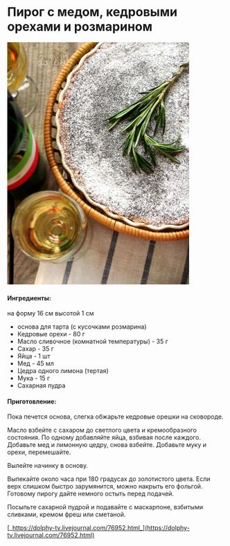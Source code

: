 # Пирог с медом, кедровыми орехами и розмарином

![](../../pics/144049_original.jpg)

#### Ингредиенты:

на форму 16 см высотой 1 см

* основа для тарта \(с кусочками розмарина\)
* Кедровые орехи - 80 г 
* Масло сливочное \(комнатной температуры\) - 35 г
* Сахар - 35 г
* Яйца - 1 шт
* Мед - 45 мл
* Цедра одного лимона \(тертая\)
* Мука - 15 г
* Сахарная пудра

#### Приготовление:

Пока печется основа, слегка обжарьте кедровые орешки на сковороде.

Масло взбейте с сахаром до светлого цвета и кремообразного состояния. По одному добавляйте яйца, взбивая после каждого. Добавьте мед и лимонную цедру, снова взбейте. Добавьте муку и орехи, перемешайте.

Вылейте начинку в основу.

Выпекайте около часа при 180 градусах до золотистого цвета. Если верх слишком быстро зарумянится, можно накрыть его фольгой. Готовому пирогу дайте немного остыть перед подачей. 

Посыпьте сахарной пудрой и подавайте с маскарпоне, взбитыми сливками, кремом фреш или сметаной.

[_https://dolphy-tv.livejournal.com/76952.html_](https://dolphy-tv.livejournal.com/76952.html)

